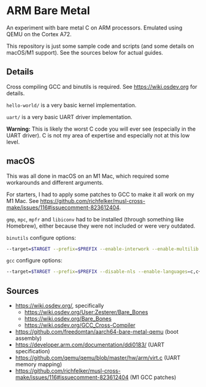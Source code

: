 # ARM Bare Metal

An experiment with bare metal C on ARM processors. Emulated using QEMU on the Cortex A72.

This repository is just some sample code and scripts (and some details on macOS/M1 support). See the sources below for actual guides.

## Details

Cross compiling GCC and binutils is required. See https://wiki.osdev.org for details.

`hello-world/` is a very basic kernel implementation.

`uart/` is a very basic UART driver implementation.

**Warning:** This is likely the worst C code you will ever see (especially in the UART driver). C is not my area of expertise and especially not at this low level.

## macOS

This was all done in macOS on an M1 Mac, which required some workarounds and different arguments.

For starters, I had to apply some patches to GCC to make it all work on my M1 Mac. See https://github.com/richfelker/musl-cross-make/issues/116#issuecomment-823612404.

`gmp`, `mpc`, `mpfr` and `libiconv` had to be installed (through something like Homebrew), either because they were not included or were very outdated.

`binutils` configure options:
```sh
--target=$TARGET --prefix=$PREFIX --enable-interwork --enable-multilib --disable-nls --disable-werror
```

`gcc` configure options:
```sh
--target=$TARGET --prefix=$PREFIX --disable-nls --enable-languages=c,c++ --without-headers --enable-interwork --enable-multilib --with-gmp=/opt/homebrew --with-mpc=/opt/homebrew --with-mpfr=/opt/homebrew --with-libiconv-prefix=/opt/homebrew/opt/libiconv
```

## Sources

 - https://wiki.osdev.org/, specifically
    - https://wiki.osdev.org/User:Zesterer/Bare_Bones
    - https://wiki.osdev.org/Bare_Bones
    - https://wiki.osdev.org/GCC_Cross-Compiler
 - https://github.com/freedomtan/aarch64-bare-metal-qemu (boot assembly)
 - https://developer.arm.com/documentation/ddi0183/ (UART specification)
 - https://github.com/qemu/qemu/blob/master/hw/arm/virt.c (UART memory mapping)
 - https://github.com/richfelker/musl-cross-make/issues/116#issuecomment-823612404 (M1 GCC patches)